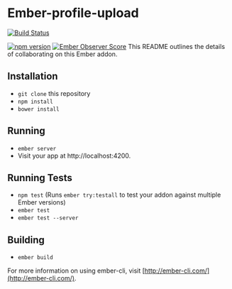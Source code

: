 # Ember-profile-upload

[![Build Status](https://travis-ci.org/rtablada/ember-profile-upload.svg)](https://travis-ci.org/rtablada/ember-profile-upload)

[![npm version](https://badge.fury.io/js/ember-profile-upload.svg)](http://badge.fury.io/js/ember-profile-upload)
[![Ember Observer Score](http://emberobserver.com/badges/ember-profile-upload.svg)](http://emberobserver.com/addons/ember-profile-upload)
This README outlines the details of collaborating on this Ember addon.

## Installation

* `git clone` this repository
* `npm install`
* `bower install`

## Running

* `ember server`
* Visit your app at http://localhost:4200.

## Running Tests

* `npm test` (Runs `ember try:testall` to test your addon against multiple Ember versions)
* `ember test`
* `ember test --server`

## Building

* `ember build`

For more information on using ember-cli, visit [http://ember-cli.com/](http://ember-cli.com/).

